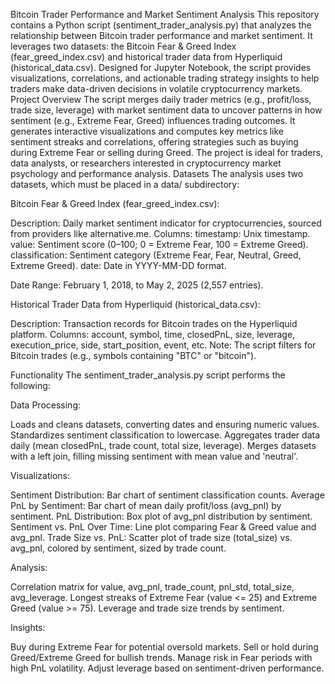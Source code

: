 Bitcoin Trader Performance and Market Sentiment Analysis
This repository contains a Python script (sentiment_trader_analysis.py) that analyzes the relationship between Bitcoin trader performance and market sentiment. It leverages two datasets: the Bitcoin Fear & Greed Index (fear_greed_index.csv) and historical trader data from Hyperliquid (historical_data.csv). Designed for Jupyter Notebook, the script provides visualizations, correlations, and actionable trading strategy insights to help traders make data-driven decisions in volatile cryptocurrency markets.
Project Overview
The script merges daily trader metrics (e.g., profit/loss, trade size, leverage) with market sentiment data to uncover patterns in how sentiment (e.g., Extreme Fear, Greed) influences trading outcomes. It generates interactive visualizations and computes key metrics like sentiment streaks and correlations, offering strategies such as buying during Extreme Fear or selling during Greed. The project is ideal for traders, data analysts, or researchers interested in cryptocurrency market psychology and performance analysis.
Datasets
The analysis uses two datasets, which must be placed in a data/ subdirectory:

Bitcoin Fear & Greed Index (fear_greed_index.csv):

Description: Daily market sentiment indicator for cryptocurrencies, sourced from providers like alternative.me.
Columns:
timestamp: Unix timestamp.
value: Sentiment score (0–100; 0 = Extreme Fear, 100 = Extreme Greed).
classification: Sentiment category (Extreme Fear, Fear, Neutral, Greed, Extreme Greed).
date: Date in YYYY-MM-DD format.


Date Range: February 1, 2018, to May 2, 2025 (2,557 entries).


Historical Trader Data from Hyperliquid (historical_data.csv):

Description: Transaction records for Bitcoin trades on the Hyperliquid platform.
Columns: account, symbol, time, closedPnL, size, leverage, execution_price, side, start_position, event, etc.
Note: The script filters for Bitcoin trades (e.g., symbols containing "BTC" or "bitcoin").



Functionality
The sentiment_trader_analysis.py script performs the following:

Data Processing:

Loads and cleans datasets, converting dates and ensuring numeric values.
Standardizes sentiment classification to lowercase.
Aggregates trader data daily (mean closedPnL, trade count, total size, leverage).
Merges datasets with a left join, filling missing sentiment with mean value and 'neutral'.


Visualizations:

Sentiment Distribution: Bar chart of sentiment classification counts.
Average PnL by Sentiment: Bar chart of mean daily profit/loss (avg_pnl) by sentiment.
PnL Distribution: Box plot of avg_pnl distribution by sentiment.
Sentiment vs. PnL Over Time: Line plot comparing Fear & Greed value and avg_pnl.
Trade Size vs. PnL: Scatter plot of trade size (total_size) vs. avg_pnl, colored by sentiment, sized by trade count.


Analysis:

Correlation matrix for value, avg_pnl, trade_count, pnl_std, total_size, avg_leverage.
Longest streaks of Extreme Fear (value <= 25) and Extreme Greed (value >= 75).
Leverage and trade size trends by sentiment.


Insights:

Buy during Extreme Fear for potential oversold markets.
Sell or hold during Greed/Extreme Greed for bullish trends.
Manage risk in Fear periods with high PnL volatility.
Adjust leverage based on sentiment-driven performance.


